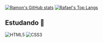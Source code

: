 [![Ramon's GitHub stats](https://github-readme-stats.vercel.app/api?username=ramonstaticx&show_icons=true&theme=radical&hide=issues)](https://github.com/anuraghazra/github-readme-stats)
[![Rafael's Top Langs](https://github-readme-stats.vercel.app/api/top-langs/?username=ramonstaticxa&theme=radical&layout=compact)](https://github.com/anuraghazra/github-readme-stats)

## Estudando 📖
![HTML5](https://img.shields.io/badge/-HTML5-E34F26?style=flat-square&logo=html5&logoColor=white)
![CSS3](https://img.shields.io/badge/-CSS3-549FDE?style=flat-square&logo=css3&logoColor=white)
  
